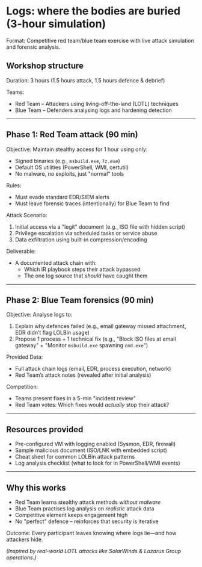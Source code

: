 # Logs: where the bodies are buried (3-hour simulation)

Format: Competitive red team/blue team exercise with live attack simulation and forensic analysis.

## Workshop structure  

Duration: 3 hours (1.5 hours attack, 1.5 hours defence & debrief)  

Teams:  
- Red Team – Attackers using living-off-the-land (LOTL) techniques  
- Blue Team – Defenders analysing logs and hardening detection  

---

## Phase 1: Red Team attack (90 min)

Objective: Maintain stealthy access for 1 hour using only: 

* Signed binaries (e.g., `msbuild.exe`, `7z.exe`)  
* Default OS utilities (PowerShell, WMI, certutil)  
* No malware, no exploits, just "normal" tools  

Rules:  

- Must evade standard EDR/SIEM alerts  
- Must leave forensic traces (intentionally) for Blue Team to find  

Attack Scenario:  

1. Initial access via a "legit" document (e.g., ISO file with hidden script)  
2. Privilege escalation via scheduled tasks or service abuse  
3. Data exfiltration using built-in compression/encoding  

Deliverable:  

- A documented attack chain with:  
  * Which IR playbook steps their attack bypassed  
  * The one log source that *should* have caught them  

---

## Phase 2: Blue Team forensics (90 min)  

Objective: Analyse logs to:  

1. Explain why defences failed (e.g., email gateway missed attachment, EDR didn’t flag LOLBin usage)  
2. Propose 1 process + 1 technical fix (e.g., "Block ISO files at email gateway" + "Monitor `msbuild.exe` spawning `cmd.exe`")  

Provided Data:  

- Full attack chain logs (email, EDR, process execution, network)  
- Red Team’s attack notes (revealed after initial analysis)  

Competition:  

- Teams present fixes in a 5-min "incident review"  
- Red Team votes: Which fixes would *actually* stop their attack?  

---

## Resources provided  

* Pre-configured VM with logging enabled (Sysmon, EDR, firewall)  
* Sample malicious document (ISO/LNK with embedded script)  
* Cheat sheet for common LOLBin attack patterns  
* Log analysis checklist (what to look for in PowerShell/WMI events)  

---

## Why this works

- Red Team learns stealthy attack methods *without malware*  
- Blue Team practises log analysis on *realistic* attack data  
- Competitive element keeps engagement high  
- No "perfect" defence – reinforces that security is iterative  

Outcome: Every participant leaves knowing where logs lie—and how attackers hide.  

*(Inspired by real-world LOTL attacks like SolarWinds & Lazarus Group operations.)*